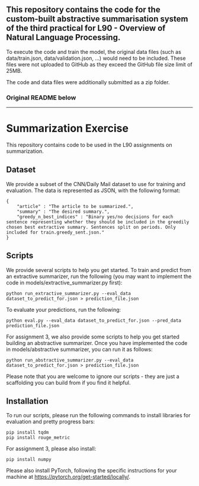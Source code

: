 ## This repository contains the code for the custom-built abstractive summarisation system of the third practical for L90 - Overview of Natural Language Processing.

To execute the code and train the model, the original data files (such as data/train.json, data/validation.json, ...) would need to be included.
These files were not uploaded to GitHub as they exceed the GitHub file size limit of 25MB.

The code and data files were additionally submitted as a zip folder.


### Original README below

--------------------------------------------


# Summarization Exercise

This repository contains code to be used in the L90 assignments on summarization.

## Dataset

We provide a subset of the CNN/Daily Mail dataset to use for training and evaluation. The data is represented as JSON, with the following format:

```
{
    "article" : "The article to be summarized.",
    "summary" : "The desired summary.",
    "greedy_n_best_indices" : "Binary yes/no decisions for each sentence representing whether they should be included in the greedily chosen best extractive summary. Sentences split on periods. Only included for train.greedy_sent.json."
}
```

## Scripts

We provide several scripts to help you get started. To train and predict from an extractive summarizer, run the following (you may want to implement the code in models/extractive_summarizer.py first):

```
python run_extractive_summarizer.py --eval_data dataset_to_predict_for.json > prediction_file.json
```

To evaluate your predictions, run the following:

```
python eval.py --eval_data dataset_to_predict_for.json --pred_data prediction_file.json
```

For assignment 3, we also provide some scripts to help you get started building an abstractive summarizer. Once you have implemented the code in models/abstractive summarizer, you can run it as follows:

```
python run_abstractive_summarizer.py --eval_data dataset_to_predict_for.json > prediction_file.json
```

Please note that you are welcome to ignore our scripts - they are just a scaffolding you can build from if you find it helpful.

## Installation

To run our scripts, please run the following commands to install libraries for evaluation and pretty progress bars:

```
pip install tqdm
pip install rouge_metric
```

For assignment 3, please also install:

```
pip install numpy
```

Please also install PyTorch, following the specific instructions for your machine at https://pytorch.org/get-started/locally/.
